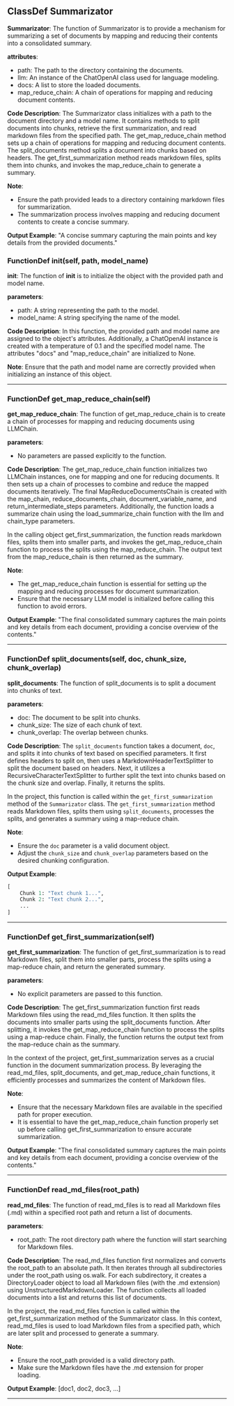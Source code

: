 ## ClassDef Summarizator
**Summarizator**: The function of Summarizator is to provide a mechanism for summarizing a set of documents by mapping and reducing their contents into a consolidated summary.

**attributes**:
- path: The path to the directory containing the documents.
- llm: An instance of the ChatOpenAI class used for language modeling.
- docs: A list to store the loaded documents.
- map_reduce_chain: A chain of operations for mapping and reducing document contents.

**Code Description**:
The Summarizator class initializes with a path to the document directory and a model name. It contains methods to split documents into chunks, retrieve the first summarization, and read markdown files from the specified path. The get_map_reduce_chain method sets up a chain of operations for mapping and reducing document contents. The split_documents method splits a document into chunks based on headers. The get_first_summarization method reads markdown files, splits them into chunks, and invokes the map_reduce_chain to generate a summary.

**Note**:
- Ensure the path provided leads to a directory containing markdown files for summarization.
- The summarization process involves mapping and reducing document contents to create a concise summary.

**Output Example**:
"A concise summary capturing the main points and key details from the provided documents."
### FunctionDef __init__(self, path, model_name)
**__init__**: The function of __init__ is to initialize the object with the provided path and model name.

**parameters**:
- path: A string representing the path to the model.
- model_name: A string specifying the name of the model.

**Code Description**:
In this function, the provided path and model name are assigned to the object's attributes. Additionally, a ChatOpenAI instance is created with a temperature of 0.1 and the specified model name. The attributes "docs" and "map_reduce_chain" are initialized to None.

**Note**:
Ensure that the path and model name are correctly provided when initializing an instance of this object.
***
### FunctionDef get_map_reduce_chain(self)
**get_map_reduce_chain**: The function of get_map_reduce_chain is to create a chain of processes for mapping and reducing documents using LLMChain.

**parameters**:
- No parameters are passed explicitly to the function.

**Code Description**:
The get_map_reduce_chain function initializes two LLMChain instances, one for mapping and one for reducing documents. It then sets up a chain of processes to combine and reduce the mapped documents iteratively. The final MapReduceDocumentsChain is created with the map_chain, reduce_documents_chain, document_variable_name, and return_intermediate_steps parameters. Additionally, the function loads a summarize chain using the load_summarize_chain function with the llm and chain_type parameters.

In the calling object get_first_summarization, the function reads markdown files, splits them into smaller parts, and invokes the get_map_reduce_chain function to process the splits using the map_reduce_chain. The output text from the map_reduce_chain is then returned as the summary.

**Note**:
- The get_map_reduce_chain function is essential for setting up the mapping and reducing processes for document summarization.
- Ensure that the necessary LLM model is initialized before calling this function to avoid errors.

**Output Example**:
"The final consolidated summary captures the main points and key details from each document, providing a concise overview of the contents."
***
### FunctionDef split_documents(self, doc, chunk_size, chunk_overlap)
**split_documents**: The function of split_documents is to split a document into chunks of text.

**parameters**:
- doc: The document to be split into chunks.
- chunk_size: The size of each chunk of text.
- chunk_overlap: The overlap between chunks.

**Code Description**:
The `split_documents` function takes a document, `doc`, and splits it into chunks of text based on specified parameters. It first defines headers to split on, then uses a MarkdownHeaderTextSplitter to split the document based on headers. Next, it utilizes a RecursiveCharacterTextSplitter to further split the text into chunks based on the chunk size and overlap. Finally, it returns the splits.

In the project, this function is called within the `get_first_summarization` method of the `Summarizator` class. The `get_first_summarization` method reads Markdown files, splits them using `split_documents`, processes the splits, and generates a summary using a map-reduce chain.

**Note**:
- Ensure the `doc` parameter is a valid document object.
- Adjust the `chunk_size` and `chunk_overlap` parameters based on the desired chunking configuration.

**Output Example**:
```python
[
    Chunk 1: "Text chunk 1...",
    Chunk 2: "Text chunk 2...",
    ...
]
```
***
### FunctionDef get_first_summarization(self)
**get_first_summarization**: The function of get_first_summarization is to read Markdown files, split them into smaller parts, process the splits using a map-reduce chain, and return the generated summary.

**parameters**:
- No explicit parameters are passed to this function.

**Code Description**: 
The get_first_summarization function first reads Markdown files using the read_md_files function. It then splits the documents into smaller parts using the split_documents function. After splitting, it invokes the get_map_reduce_chain function to process the splits using a map-reduce chain. Finally, the function returns the output text from the map-reduce chain as the summary.

In the context of the project, get_first_summarization serves as a crucial function in the document summarization process. By leveraging the read_md_files, split_documents, and get_map_reduce_chain functions, it efficiently processes and summarizes the content of Markdown files.

**Note**:
- Ensure that the necessary Markdown files are available in the specified path for proper execution.
- It is essential to have the get_map_reduce_chain function properly set up before calling get_first_summarization to ensure accurate summarization.

**Output Example**:
"The final consolidated summary captures the main points and key details from each document, providing a concise overview of the contents."
***
### FunctionDef read_md_files(root_path)
**read_md_files**: The function of read_md_files is to read all Markdown files (.md) within a specified root path and return a list of documents.

**parameters**:
- root_path: The root directory path where the function will start searching for Markdown files.

**Code Description**:
The read_md_files function first normalizes and converts the root_path to an absolute path. It then iterates through all subdirectories under the root_path using os.walk. For each subdirectory, it creates a DirectoryLoader object to load all Markdown files (with the .md extension) using UnstructuredMarkdownLoader. The function collects all loaded documents into a list and returns this list of documents.

In the project, the read_md_files function is called within the get_first_summarization method of the Summarizator class. In this context, read_md_files is used to load Markdown files from a specified path, which are later split and processed to generate a summary.

**Note**:
- Ensure the root_path provided is a valid directory path.
- Make sure the Markdown files have the .md extension for proper loading.

**Output Example**:
[doc1, doc2, doc3, ...]
***
